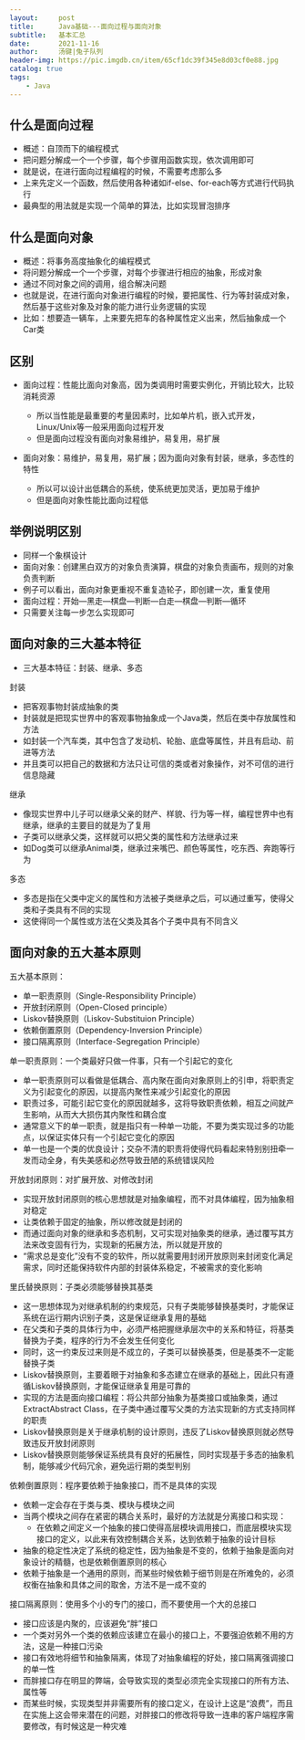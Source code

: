 ```yaml
---
layout:     post
title:      Java基础---面向过程与面向对象
subtitle:   基本汇总
date:       2021-11-16
author:     汤键|兔子队列
header-img: https://pic.imgdb.cn/item/65cf1dc39f345e8d03cf0e88.jpg
catalog: true
tags:
    - Java
---
```


## **什么是面向过程**
- 概述：自顶而下的编程模式
- 把问题分解成一个一个步骤，每个步骤用函数实现，依次调用即可
- 就是说，在进行面向过程编程的时候，不需要考虑那么多
- 上来先定义一个函数，然后使用各种诸如if-else、for-each等方式进行代码执行
- 最典型的用法就是实现一个简单的算法，比如实现冒泡排序

## **什么是面向对象**
- 概述：将事务高度抽象化的编程模式
- 将问题分解成一个一个步骤，对每个步骤进行相应的抽象，形成对象
- 通过不同对象之间的调用，组合解决问题
- 也就是说，在进行面向对象进行编程的时候，要把属性、行为等封装成对象，然后基于这些对象及对象的能力进行业务逻辑的实现
- 比如：想要造一辆车，上来要先把车的各种属性定义出来，然后抽象成一个Car类

## **区别**
- 面向过程：性能比面向对象高，因为类调用时需要实例化，开销比较大，比较消耗资源
  - 所以当性能是最重要的考量因素时，比如单片机，嵌入式开发，Linux/Unix等一般采用面向过程开发
  - 但是面向过程没有面向对象易维护，易复用，易扩展

- 面向对象：易维护，易复用，易扩展；因为面向对象有封装，继承，多态性的特性
  - 所以可以设计出低耦合的系统，使系统更加灵活，更加易于维护
  - 但是面向对象性能比面向过程低

## **举例说明区别**
- 同样一个象棋设计
- 面向对象：创建黑白双方的对象负责演算，棋盘的对象负责画布，规则的对象负责判断
- 例子可以看出，面向对象更重视不重复造轮子，即创建一次，重复使用
- 面向过程：开始—黑走—棋盘—判断—白走—棋盘—判断—循环
- 只需要关注每一步怎么实现即可

## **面向对象的三大基本特征**
- 三大基本特征：封装、继承、多态

封装
- 把客观事物封装成抽象的类
- 封装就是把现实世界中的客观事物抽象成一个Java类，然后在类中存放属性和方法
- 如封装一个汽车类，其中包含了发动机、轮胎、底盘等属性，并且有启动、前进等方法
- 并且类可以把自己的数据和方法只让可信的类或者对象操作，对不可信的进行信息隐藏

继承
- 像现实世界中儿子可以继承父亲的财产、样貌、行为等一样，编程世界中也有继承，继承的主要目的就是为了复用
- 子类可以继承父类，这样就可以把父类的属性和方法继承过来
- 如Dog类可以继承Animal类，继承过来嘴巴、颜色等属性，吃东西、奔跑等行为

多态
- 多态是指在父类中定义的属性和方法被子类继承之后，可以通过重写，使得父类和子类具有不同的实现
- 这使得同一个属性或方法在父类及其各个子类中具有不同含义

## **面向对象的五大基本原则**
五大基本原则：
- 单一职责原则（Single-Responsibility Principle）
- 开放封闭原则（Open-Closed principle）
- Liskov替换原则（Liskov-Substituion Principle）
- 依赖倒置原则（Dependency-Inversion Principle）
- 接口隔离原则（Interface-Segregation Principle）

单一职责原则：一个类最好只做一件事，只有一个引起它的变化
- 单一职责原则可以看做是低耦合、高内聚在面向对象原则上的引申，将职责定义为引起变化的原因，以提高内聚性来减少引起变化的原因
- 职责过多，可能引起它变化的原因就越多，这将导致职责依赖，相互之间就产生影响，从而大大损伤其内聚性和耦合度
- 通常意义下的单一职责，就是指只有一种单一功能，不要为类实现过多的功能点，以保证实体只有一个引起它变化的原因
- 单一也是一个类的优良设计；交杂不清的职责将使得代码看起来特别别扭牵一发而动全身，有失美感和必然导致丑陋的系统错误风险

开放封闭原则：对扩展开放、对修改封闭
- 实现开放封闭原则的核心思想就是对抽象编程，而不对具体编程，因为抽象相对稳定
- 让类依赖于固定的抽象，所以修改就是封闭的
- 而通过面向对象的继承和多态机制，又可实现对抽象类的继承，通过覆写其方法来改变固有行为，实现新的拓展方法，所以就是开放的
- “需求总是变化”没有不变的软件，所以就需要用封闭开放原则来封闭变化满足需求，同时还能保持软件内部的封装体系稳定，不被需求的变化影响

里氏替换原则：子类必须能够替换其基类
- 这一思想体现为对继承机制的约束规范，只有子类能够替换基类时，才能保证系统在运行期内识别子类，这是保证继承复用的基础
- 在父类和子类的具体行为中，必须严格把握继承层次中的关系和特征，将基类替换为子类，程序的行为不会发生任何变化
- 同时，这一约束反过来则是不成立的，子类可以替换基类，但是基类不一定能替换子类
- Liskov替换原则，主要着眼于对抽象和多态建立在继承的基础上，因此只有遵循Liskov替换原则，才能保证继承复用是可靠的
- 实现的方法是面向接口编程：将公共部分抽象为基类接口或抽象类，通过ExtractAbstract Class，在子类中通过覆写父类的方法实现新的方式支持同样的职责
- Liskov替换原则是关于继承机制的设计原则，违反了Liskov替换原则就必然导致违反开放封闭原则
- Liskov替换原则能够保证系统具有良好的拓展性，同时实现基于多态的抽象机制，能够减少代码冗余，避免运行期的类型判别

依赖倒置原则：程序要依赖于抽象接口，而不是具体的实现
- 依赖一定会存在于类与类、模块与模块之间
- 当两个模块之间存在紧密的耦合关系时，最好的方法就是分离接口和实现：
  - 在依赖之间定义一个抽象的接口使得高层模块调用接口，而底层模块实现接口的定义，以此来有效控制耦合关系，达到依赖于抽象的设计目标
- 抽象的稳定性决定了系统的稳定性，因为抽象是不变的，依赖于抽象是面向对象设计的精髓，也是依赖倒置原则的核心
- 依赖于抽象是一个通用的原则，而某些时候依赖于细节则是在所难免的，必须权衡在抽象和具体之间的取舍，方法不是一成不变的

接口隔离原则：使用多个小的专门的接口，而不要使用一个大的总接口
- 接口应该是内聚的，应该避免“胖”接口
- 一个类对另外一个类的依赖应该建立在最小的接口上，不要强迫依赖不用的方法，这是一种接口污染
- 接口有效地将细节和抽象隔离，体现了对抽象编程的好处，接口隔离强调接口的单一性
- 而胖接口存在明显的弊端，会导致实现的类型必须完全实现接口的所有方法、属性等
- 而某些时候，实现类型并非需要所有的接口定义，在设计上这是“浪费”，而且在实施上这会带来潜在的问题，对胖接口的修改将导致一连串的客户端程序需要修改，有时候这是一种灾难